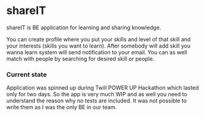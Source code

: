 # shareIT
shareIT is BE application for learning and sharing knowledge.

You can create profile where you put your skills and level of that skill and your interests (skills you want to learn). After somebody will add skill you wanna learn system will send notification to your email. You can as well match with people by searching for desired skill or people.

### Current state

Application was spinned up during Twill POWER UP Hackathon which lasted only for two days. So the app is very much WIP and as well you need to understand the reason why no tests are included. It was not possible to write them as I was the only BE in our team.
